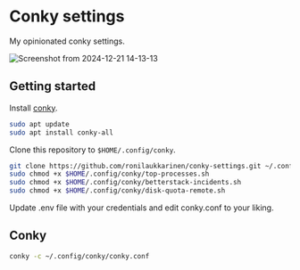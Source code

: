 # Conky settings

My opinionated conky settings.

![Screenshot from 2024-12-21 14-13-13](https://github.com/user-attachments/assets/e9cd3733-225b-4aed-a138-b8b1e9fdb7b5)

## Getting started

Install [conky](https://github.com/brndnmtthws/conky).

```bash
sudo apt update
sudo apt install conky-all
```

Clone this repository to `$HOME/.config/conky`.

```bash
git clone https://github.com/ronilaukkarinen/conky-settings.git ~/.config/conky
sudo chmod +x $HOME/.config/conky/top-processes.sh
sudo chmod +x $HOME/.config/conky/betterstack-incidents.sh
sudo chmod +x $HOME/.config/conky/disk-quota-remote.sh
```

Update .env file with your credentials and edit conky.conf to your liking.

## Conky

```bash
conky -c ~/.config/conky/conky.conf
```
